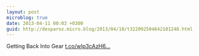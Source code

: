 ```yaml
---
layout: post
microblog: true
date: 2013-04-11 00:03 +0300
guid: http://desparoz.micro.blog/2013/04/10/t322092504642101248.html
---
```

Getting Back Into Gear [t.co/wIp3cAzH6...](http://t.co/wIp3cAzH62)

